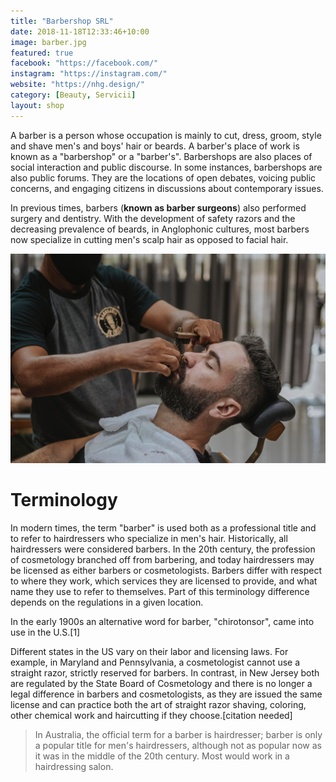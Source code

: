 ```yaml
---
title: "Barbershop SRL"
date: 2018-11-18T12:33:46+10:00
image: barber.jpg
featured: true
facebook: "https://facebook.com/"
instagram: "https://instagram.com/"
website: "https://nhg.design/"
category: [Beauty, Servicii]
layout: shop
---
```


A barber is a person whose occupation is mainly to cut, dress, groom, style and shave men's and boys' hair or beards. A barber's place of work is known as a "barbershop" or a "barber's". Barbershops are also places of social interaction and public discourse. In some instances, barbershops are also public forums. They are the locations of open debates, voicing public concerns, and engaging citizens in discussions about contemporary issues.

In previous times, barbers (**known as barber surgeons**) also performed surgery and dentistry. With the development of safety razors and the decreasing prevalence of beards, in Anglophonic cultures, most barbers now specialize in cutting men's scalp hair as opposed to facial hair.

![Barbershop SRL](/images/shops/barber.jpg)

# Terminology 

In modern times, the term "barber" is used both as a professional title and to refer to hairdressers who specialize in men's hair. Historically, all hairdressers were considered barbers. In the 20th century, the profession of cosmetology branched off from barbering, and today hairdressers may be licensed as either barbers or cosmetologists. Barbers differ with respect to where they work, which services they are licensed to provide, and what name they use to refer to themselves. Part of this terminology difference depends on the regulations in a given location.

In the early 1900s an alternative word for barber, "chirotonsor", came into use in the U.S.[1]

Different states in the US vary on their labor and licensing laws. For example, in Maryland and Pennsylvania, a cosmetologist cannot use a straight razor, strictly reserved for barbers. In contrast, in New Jersey both are regulated by the State Board of Cosmetology and there is no longer a legal difference in barbers and cosmetologists, as they are issued the same license and can practice both the art of straight razor shaving, coloring, other chemical work and haircutting if they choose.[citation needed]

> In Australia, the official term for a barber is hairdresser; barber is only a popular title for men's hairdressers, although not as popular now as it was in the middle of the 20th century. Most would work in a hairdressing salon.